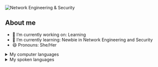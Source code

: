 
<picture>
 <source media="(prefers-color-scheme: dark)" srcset="(https://imgur.com/a/newwwwwenig-wkUv0wK)">
 <source media="(prefers-color-scheme: light)" srcset="(https://imgur.com/a/networenig-D7wr9Bc)">
 <img alt="Network Engineering & Security" src="YOUR-DEFAULT-IMAGE">
</picture>

## About me

- 🔭 I’m currently working on: Learning
- 🌱 I’m currently learning: Newbie in Network Engineering and Security
- 😄 Pronouns: She/Her
<details>
<summary>My computer languages</summary>

|      | Languages |
|-----:|-----------|
|     1| R         |
|     2| SQL       |

</details>
<details>
<summary>My spoken languages</summary>

|      | Languages |
|-----:|-----------|
|     1| English   |
|     2| Spanish   |

</details>
